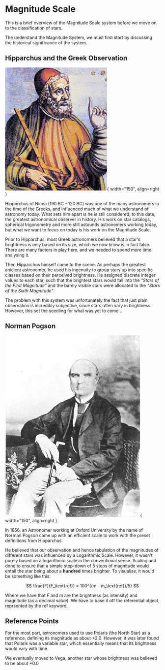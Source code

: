 # Magnitude Scale

This is a brief overview of the Magnitude Scale system before we move on to the classification of stars.

The understand the Magnitude System, we must first start by discussing the historical significance of the system.

## Hipparchus and the Greek Observation

![Hipparchus (https://prabook.com/web/hipparchus.of_nicaea/3779216)](../../assets/preliminaries/hipparchus.jpg){ width="150", align=right }

Hipparchus of Nicea (190 BC - 120 BC) was one of the many astronomers in the time of the Greeks, and influenced much of what we understand of astronomy today. What sets him apart is he is still considered, to this date, the greatest astronomical observer in history. His work on star catalogs, spherical trigonometry and more still astounds astronomers working today, but what we want to focus on today is his work on the Magnitude Scale.

Prior to Hipparchus, most Greek astronomers believed that a star's brightness is only based on its size, which we now know is in fact false. There are many factors in play here, and we needed to spend more time analysing it.

Then Hipparchus himself came to the scene. As perhaps the greatest anicient astronomer, he used his ingenuity to group stars up into specific classes based on their perceived brightness. He assigned discrete integer values to each star, such that the brightest stars would fall into the _"Stars of the First Magnitude"_ and the barely visible stars were allocated to the _"Stars of the Sixth Magnitude"_.

The problem with this system was unfortunately the fact that just plain observation is incredibly subjective, since stars often vary in brightness. However, this set the seedling for what was yet to come...

## Norman Pogson

![Norman Pogson (https://upload.wikimedia.org/wikipedia/commons/thumb/e/e9/NR_Pogson.jpg/440px-NR_Pogson.jpg)](../../assets/preliminaries/pogson.jpg){ width="150", align=right }

In 1856, an Astronomer working at Oxford University by the name of Norman Pogson came up with an efficient scale to work with the preset definitions from Hipparchus.

He believed that our observation and hence tabulation of the magnitudes of different stars was influenced by a Logarithmic Scale. However, it wasn't purely based on a logarithmic scale in the conventional sense. Scaling and done to ensure that a simple step-down of 5 steps of magnitude would entail the star being about a **hundred** times brighter. To visualise, it would be something like this:

$$
\frac{F}{F_\text{ref}} = 100^{(m - m_\text{ref})/5}
$$

Where we have that $F$ and $m$ are the brightness (as intensity) and magnitude (as a decimal value). We have to base it off the referential object, reprsented by the $\text{ref}$ keyword.

## Reference Points

For the most part, astronomers used to use Polaris (the North Star) as a reference, defining its magnitude as about $+2.0$. However, it was later found that Polaris was a variable star, which essentially means that its brightness would vary with time.

We eventually moved to Vega, another star whose brightness was believed to be about $+0.0$